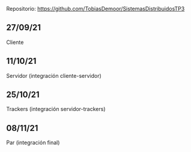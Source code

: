 
Repositorio: https://github.com/TobiasDemoor/SistemasDistribuidosTP3

## 27/09/21
Cliente

## 11/10/21
Servidor (integración cliente-servidor)

## 25/10/21
Trackers (integración servidor-trackers)

## 08/11/21
Par (integración final)
